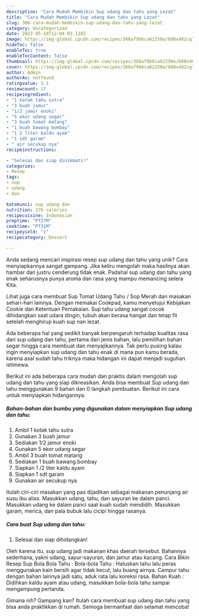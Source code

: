 ```yaml
---
description: "Cara Mudah Membikin Sup udang dan tahu yang Lezat"
title: "Cara Mudah Membikin Sup udang dan tahu yang Lezat"
slug: 306-cara-mudah-membikin-sup-udang-dan-tahu-yang-lezat
category: Uncategorized
date: 2022-05-10T12:04:03.128Z
image: https://img-global.cpcdn.com/recipes/368af9b6ca62250e/680x482cq70/sup-udang-dan-tahu-foto-resep-utama.jpg
hideToc: false
enableToc: true
enableTocContent: false
thumbnail: https://img-global.cpcdn.com/recipes/368af9b6ca62250e/680x482cq70/sup-udang-dan-tahu-foto-resep-utama.jpg
cover: https://img-global.cpcdn.com/recipes/368af9b6ca62250e/680x482cq70/sup-udang-dan-tahu-foto-resep-utama.jpg
author: Admin
authorAv: notfound
ratingvalue: 3.1
reviewcount: 17
recipeingredient:
- "1 kotak tahu sutra"
- "3 buah jamur"
- "1/2 jamur enoki"
- "5 ekor udang segar"
- "3 buah tomat matang"
- "1 buah bawang bombay"
- "1 2 liter kaldu ayam"
- "1 sdt garam"
- " air secukup nya"
recipeinstructions:

- "Selesai dan siap dinikmati!"
categories:
- Resep
tags:
- sup
- udang
- dan

katakunci: sup udang dan 
nutrition: 276 calories
recipecuisine: Indonesian
preptime: "PT27M"
cooktime: "PT31M"
recipeyield: "1"
recipecategory: Dessert

---
```





Anda sedang mencari inspirasi resep sup udang dan tahu yang unik? Cara menyiapkannya sangat gampang. Jika keliru mengolah maka hasilnya akan hambar dan justru cenderung tidak enak. Padahal sup udang dan tahu yang enak seharusnya punya aroma dan rasa yang mampu memancing selera Kita.





Lihat juga cara membuat Sup Tomat Udang Tahu / Sop Merah dan masakan sehari-hari lainnya. Dengan memakai Cookpad, kamu menyetujui Kebijakan Cookie dan Ketentuan Pemakaian. Sup tahu udang sangat cocok dihidangkan saat udara dingin, tubuh akan berasa hangat dan tetap fit setelah menghirup kuah sup nan lezat.

Ada beberapa hal yang sedikit banyak berpengaruh terhadap kualitas rasa dari sup udang dan tahu, pertama dari jenis bahan, lalu pemilihan bahan segar hingga cara membuat dan menyajikannya. Tak perlu pusing kalau ingin menyiapkan sup udang dan tahu enak di mana pun kamu berada, karena asal sudah tahu triknya maka hidangan ini dapat menjadi suguhan istimewa.






Berikut ini ada beberapa cara mudah dan praktis dalam mengolah sup udang dan tahu yang siap dikreasikan. Anda bisa membuat Sup udang dan tahu menggunakan 9 bahan dan 0 langkah pembuatan. Berikut ini cara untuk menyiapkan hidangannya.

<!--inarticleads1-->

##### Bahan-bahan dan bumbu yang digunakan dalam menyiapkan Sup udang dan tahu:

1. Ambil 1 kotak tahu sutra
1. Gunakan 3 buah jamur
1. Sediakan 1/2 jamur enoki
1. Gunakan 5 ekor udang segar
1. Ambil 3 buah tomat matang
1. Sediakan 1 buah bawang bombay
1. Siapkan 1 /2 liter kaldu ayam
1. Siapkan 1 sdt garam
1. Gunakan  air secukup nya


Itulah ciri-ciri masakan yang pas dijadikan sebagai makanan penunjang air susu ibu alias. Masukkan udang, tahu, dan sayuran ke dalam panci. Masukkan udang ke dalam panci saat kuah sudah mendidih. Masukkan garam, merica, dan pala bubuk lalu cicipi hingga rasanya. 

<!--inarticleads2-->

##### Cara buat Sup udang dan tahu:


1. Selesai dan siap dihidangkan!

Oleh karena itu, sup udang jadi makanan khas daerah tersebut. Bahannya sederhana, yakni udang, sayur-sayuran, dan jamur atau kacang. Cara Bikin Resep Sup Bola Bola Tahu : Bola-bola Tahu : Haluskan tahu lalu peras menggunakan kain bersih agar tidak kecut, lalu buang airnya. Campur tahu dengan bahan lainnya jadi satu, aduk rata lalu koreksi rasa. Bahan Kuah : Didihkan kaldu ayam atau udang, masukkan bola-bola tahu sampai mengampung pertanda. 

Gimana nih? Gampang kan? Itulah cara membuat sup udang dan tahu yang bisa anda praktikkan di rumah. Semoga bermanfaat dan selamat mencoba!

